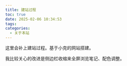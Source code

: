 ```yaml
---
title: 建站过程
toc: true
date: 2025-02-06 10:34:53
tags:
categories:
  - 关于本站
---
```


这里会补上建站过程。基于小克的网站搭建。

我比较关心的改进是侧边栏收缩来全屏浏览笔记、配色调整。
